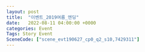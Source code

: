```yaml
---
layout: post
title:  "이벤트_2019여름_엔딩"
date:   2022-08-11 04:00:00 +0000
categories: Event
Tags: Story Event
SceneCode: ["scene_evt190627_cp0_q2_s10,7429311"]
---
```


